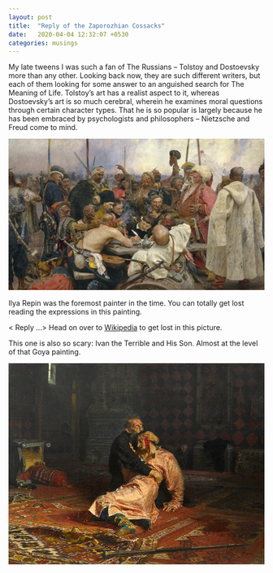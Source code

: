 ```yaml
---
layout: post
title:  "Reply of the Zaporozhian Cossacks"
date:   2020-04-04 12:32:07 +0530
categories: musings
---
```

My late tweens I was such a fan of The Russians – Tolstoy and Dostoevsky more than any other. Looking back now, they are such different writers, but each of them looking for some answer to an anguished search for The Meaning of Life. Tolstoy’s art has a realist aspect to it, whereas Dostoevsky’s art is so much cerebral, wherein he examines moral questions through certain character types. That he is so popular is largely because he has been embraced by psychologists and philosophers – Nietzsche and Freud come to mind.  

![image](/assets/images/zaporozhian_cosacks/reply_of_zaporozhian_cossacks.jpg)

Ilya Repin was the foremost painter in the time. You can totally get lost reading the expressions in this painting.  

< Reply …> 
Head on over to [Wikipedia]( https://en.wikipedia.org/wiki/Reply_of_the_Zaporozhian_Cossacks#/media/File:Ilja_Jefimowitsch_Repin_-_Reply_of_the_Zaporozhian_Cossacks_-_Yorck.jpg) to get lost in this picture.  

This one is also so scary: Ivan the Terrible and His Son. Almost at the level of that Goya painting.  

![image](/assets/images/zaporozhian_cosacks/ivan_terrible.jpg)

